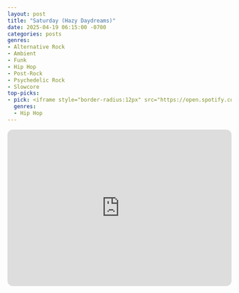 ```yaml
---
layout: post
title: "Saturday (Hazy Daydreams)"
date: 2025-04-19 06:15:00 -0700
categories: posts
genres:
- Alternative Rock
- Ambient
- Funk
- Hip Hop
- Post-Rock
- Psychedelic Rock
- Slowcore 
top-picks:
- pick: <iframe style="border-radius:12px" src="https://open.spotify.com/embed/album/1aCdrqjxp4duqTRne80ecY?utm_source=generator" width="100%" height="352" frameBorder="0" allowfullscreen="" allow="autoplay; clipboard-write; encrypted-media; fullscreen; picture-in-picture" loading="lazy"></iframe>
  genres:
  - Hip Hop
---
```

<iframe style="border-radius:12px" src="https://open.spotify.com/embed/playlist/5Tw9pliDWhRU6XtIg4prmN?utm_source=generator" width="100%" height="352" frameBorder="0" allowfullscreen="" allow="autoplay; clipboard-write; encrypted-media; fullscreen; picture-in-picture" loading="lazy"></iframe>